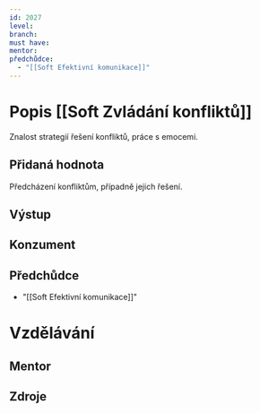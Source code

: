 ```yaml
---
id: 2027
level: 
branch: 
must have: 
mentor: 
předchůdce: 
  - "[[Soft Efektivní komunikace]]"
---
```



# Popis [[Soft Zvládání konfliktů]]
Znalost strategií řešení konfliktů, práce s emocemi.

## Přidaná hodnota
Předcházení konfliktům, případně jejich řešení.

## Výstup


## Konzument


## Předchůdce

  - "[[Soft Efektivní komunikace]]"

# Vzdělávání


## Mentor


## Zdroje
